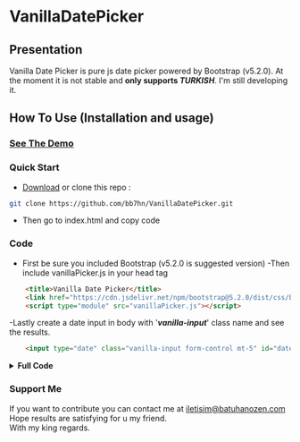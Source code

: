 # VanillaDatePicker
## Presentation
Vanilla Date Picker is pure js date picker powered by Bootstrap (v5.2.0).
At the moment it is not stable and **only supports *TURKISH***. I'm still developing it.
## How To Use (Installation and usage)
### [See The Demo](https://bb7hn.github.io/VanillaDatePicker/)
### Quick Start
- [Download](https://github.com/bb7hn/VanillaDatePicker/archive/refs/heads/main.zip) or clone this repo :
```bash
git clone https://github.com/bb7hn/VanillaDatePicker.git
```
- Then go to index.html and copy code
### Code
- First be sure you included Bootstrap (v5.2.0 is suggested version)
-Then include vanillaPicker.js in your head tag
```HTML
    <title>Vanilla Date Picker</title>
    <link href="https://cdn.jsdelivr.net/npm/bootstrap@5.2.0/dist/css/bootstrap.min.css" rel="stylesheet" integrity="sha384-gH2yIJqKdNHPEq0n4Mqa/HGKIhSkIHeL5AyhkYV8i59U5AR6csBvApHHNl/vI1Bx" crossorigin="anonymous">
    <script type="module" src="vanillaPicker.js"></script>
```
-Lastly create a date input in body with '***vanilla-input***' class name  and see the results.
```HTML
    <input type="date" class="vanilla-input form-control mt-5" id="date">
```
<details>
   <summary><b>Full Code</b></summary>

   ```HTML
    <!DOCTYPE html>
    <html lang="en">
        <head>
            <meta charset="UTF-8">
            <meta http-equiv="X-UA-Compatible" content="IE=edge">
            <meta name="viewport" content="width=device-width, initial-scale=1.0">
            <title>Vanilla Date Picker</title>
            <link href="https://cdn.jsdelivr.net/npm/bootstrap@5.2.0/dist/css/bootstrap.min.css" rel="stylesheet" integrity="sha384-gH2yIJqKdNHPEq0n4Mqa/HGKIhSkIHeL5AyhkYV8i59U5AR6csBvApHHNl/vI1Bx" crossorigin="anonymous">
            <script type="module" src="vanillaPicker.js"></script>
        </head>
        <body class="d-flex align-items-center justify-content-center container-fluid">
            <input type="date" class="vanilla-input form-control mt-5" id="date">
            <script src="https://cdn.jsdelivr.net/npm/bootstrap@5.2.0/dist/js/bootstrap.bundle.min.js" integrity="sha384-A3rJD856KowSb7dwlZdYEkO39Gagi7vIsF0jrRAoQmDKKtQBHUuLZ9AsSv4jD4Xa" crossorigin="anonymous"></script>
        </body>
    </html>
   ```
</details>

### Support Me
If you want to contribute you can contact me at iletisim@batuhanozen.com <br>
Hope results are satisfying for u my friend.
<br>
With my king regards.